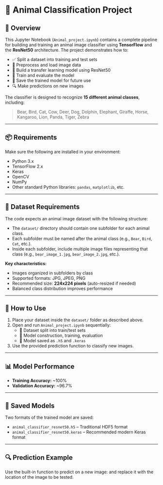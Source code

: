 # 🐾 Animal Classification Project

## 📘 Overview
This Jupyter Notebook (`Animal_project.ipynb`) contains a complete pipeline for building and training an animal image classifier using **TensorFlow** and the **ResNet50** architecture. The project demonstrates how to:

- ✅ Split a dataset into training and test sets  
- 🧼 Preprocess and load image data  
- 🧠 Build a transfer learning model using ResNet50  
- 🚀 Train and evaluate the model  
- 💾 Save the trained model for future use  
- 🔍 Make predictions on new images  

The classifier is designed to recognize **15 different animal classes**, including:
> Bear, Bird, Cat, Cow, Deer, Dog, Dolphin, Elephant, Giraffe, Horse, Kangaroo, Lion, Panda, Tiger, Zebra

---

## 📦 Requirements

Make sure the following are installed in your environment:

- Python 3.x  
- TensorFlow 2.x  
- Keras  
- OpenCV  
- NumPy  
- Other standard Python libraries: `pandas`, `matplotlib`, etc.

---

## 📂 Dataset Requirements

The code expects an animal image dataset with the following structure:
- The `dataset/` directory should contain one subfolder for each animal class.
- Each subfolder must be named after the animal class (e.g., `Bear`, `Bird`, `Cat`, etc.).
- Inside each subfolder, include multiple image files representing that class (e.g., `bear_image_1.jpg`, `bear_image_2.jpg`, etc.).


**Key characteristics:**
- Images organized in subfolders by class
- Supported formats: JPG, JPEG, PNG
- Recommended size: **224x224 pixels** (auto-resized if needed)
- Balanced class distribution improves performance

---

## 🚀 How to Use

1. Place your dataset inside the `dataset/` folder as described above.  
2. Open and run `Animal_project.ipynb` sequentially:
   - 📁 Dataset split into train/test sets  
   - 🧠 Model construction, training, evaluation  
   - 💾 Model saved as `.h5` and `.keras`  
3. Use the provided prediction function to classify new images.

---

## 📊 Model Performance

- **Training Accuracy:** ~100%  
- **Validation Accuracy:** ~96.7%  

---

## 💾 Saved Models

Two formats of the trained model are saved:

- `animal_classifier_resnet50.h5` – Traditional HDF5 format  
- `animal_classifier_resnet50.keras` – Recommended modern Keras format  

---

## 🔍 Prediction Example

Use the built-in function to predict on a new image:
 and replace it with the location of the image to be tested.
